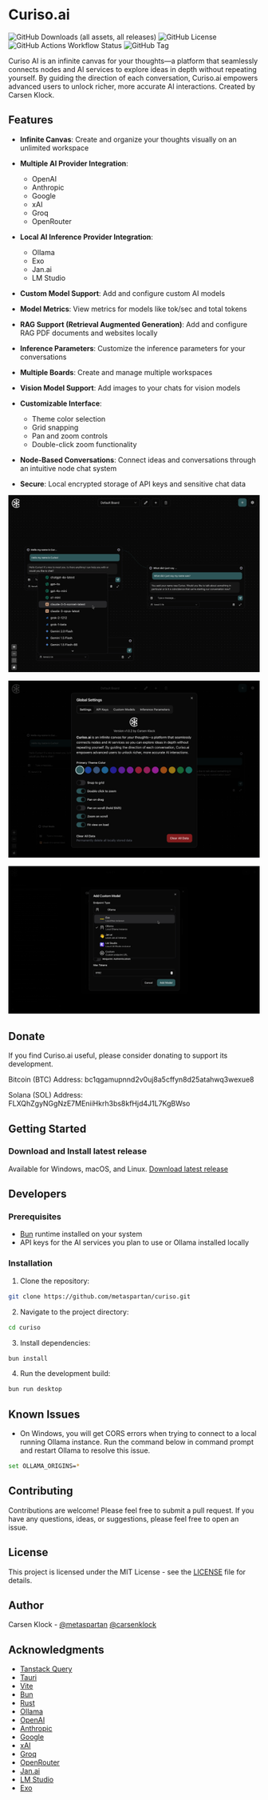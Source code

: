 # Curiso.ai

![GitHub Downloads (all assets, all releases)](https://img.shields.io/github/downloads/metaspartan/curiso/total) ![GitHub License](https://img.shields.io/github/license/metaspartan/curiso) ![GitHub Actions Workflow Status](https://img.shields.io/github/actions/workflow/status/metaspartan/curiso/build.yml) ![GitHub Tag](https://img.shields.io/github/v/tag/metaspartan/curiso)


Curiso AI is an infinite canvas for your thoughts—a platform that seamlessly connects nodes and AI services to explore ideas in depth without repeating yourself. By guiding the direction of each conversation, Curiso.ai empowers advanced users to unlock richer, more accurate AI interactions. Created by Carsen Klock.

## Features

- **Infinite Canvas**: Create and organize your thoughts visually on an unlimited workspace
- **Multiple AI Provider Integration**:
  - OpenAI
  - Anthropic
  - Google
  - xAI
  - Groq
  - OpenRouter

- **Local AI Inference Provider Integration**:
  - Ollama
  - Exo
  - Jan.ai
  - LM Studio

- **Custom Model Support**: Add and configure custom AI models
- **Model Metrics**: View metrics for models like tok/sec and total tokens
- **RAG Support (Retrieval Augmented Generation)**: Add and configure RAG PDF documents and websites locally
- **Inference Parameters**: Customize the inference parameters for your conversations
- **Multiple Boards**: Create and manage multiple workspaces
- **Vision Model Support**: Add images to your chats for vision models
- **Customizable Interface**:
  - Theme color selection
  - Grid snapping
  - Pan and zoom controls
  - Double-click zoom functionality
- **Node-Based Conversations**: Connect ideas and conversations through an intuitive node chat system
- **Secure**: Local encrypted storage of API keys and sensitive chat data

![screenshot](screenshot.png)

![screenshot2](screenshot2.png)

![screenshot3](custommodels.png)

## Donate

If you find Curiso.ai useful, please consider donating to support its development.

Bitcoin (BTC) Address: bc1qgamupnnd2v0uj8a5cffyn8d25atahwq3wexue8

Solana (SOL) Address: FLXQhZgyNGgNzE7MEniiHkrh3bs8kfHjd4J1L7KgBWso

## Getting Started

### Download and Install latest release

Available for Windows, macOS, and Linux.
[Download latest release](https://github.com/metaspartan/curiso/releases/latest)

## Developers

### Prerequisites

- [Bun](https://bun.sh/) runtime installed on your system
- API keys for the AI services you plan to use or Ollama installed locally

### Installation

1. Clone the repository:

```bash
git clone https://github.com/metaspartan/curiso.git
```

2. Navigate to the project directory:

```bash
cd curiso
```

3. Install dependencies:

```bash
bun install
```

4. Run the development build:

```bash
bun run desktop
```

## Known Issues

- On Windows, you will get CORS errors when trying to connect to a local running Ollama instance. Run the command below in command prompt and restart Ollama to resolve this issue.

```bash
set OLLAMA_ORIGINS=*
```

## Contributing

Contributions are welcome! Please feel free to submit a pull request. If you have any questions, ideas, or suggestions, please feel free to open an issue.

## License

This project is licensed under the MIT License - see the [LICENSE](LICENSE) file for details.

## Author

Carsen Klock - [@metaspartan](https://github.com/metaspartan) [@carsenklock](https://x.com/carsenklock)

## Acknowledgments

- [Tanstack Query](https://tanstack.com/)
- [Tauri](https://tauri.app/)
- [Vite](https://vitejs.dev/)
- [Bun](https://bun.sh/)
- [Rust](https://www.rust-lang.org/)
- [Ollama](https://ollama.ai/)
- [OpenAI](https://openai.com/)
- [Anthropic](https://www.anthropic.com/)
- [Google](https://www.google.com/)
- [xAI](https://x.com/)
- [Groq](https://www.groq.com/)
- [OpenRouter](https://openrouter.ai/)
- [Jan.ai](https://jan.ai/)
- [LM Studio](https://lmstudio.ai/)
- [Exo](https://github.com/exo-explore/exo)
